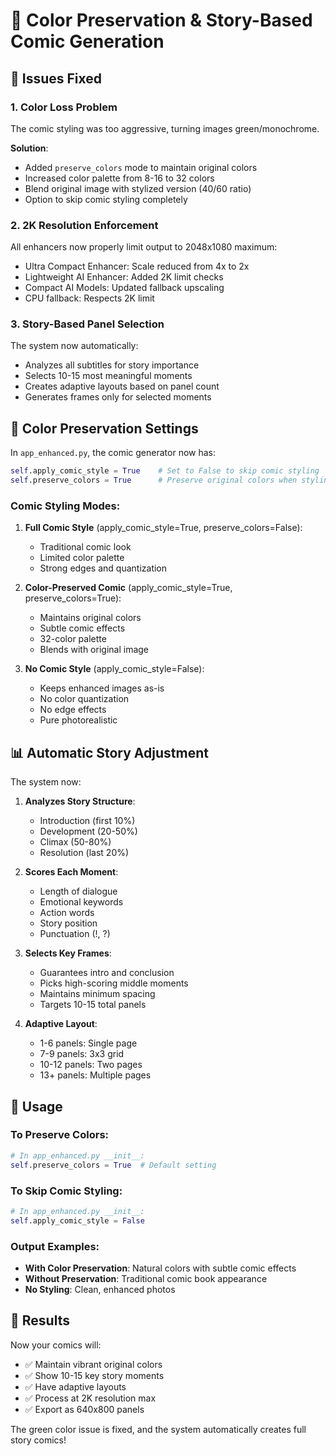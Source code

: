 # 🎨 Color Preservation & Story-Based Comic Generation

## 🎯 Issues Fixed

### 1. **Color Loss Problem**
The comic styling was too aggressive, turning images green/monochrome.

**Solution**:
- Added `preserve_colors` mode to maintain original colors
- Increased color palette from 8-16 to 32 colors
- Blend original image with stylized version (40/60 ratio)
- Option to skip comic styling completely

### 2. **2K Resolution Enforcement**
All enhancers now properly limit output to 2048x1080 maximum:
- Ultra Compact Enhancer: Scale reduced from 4x to 2x
- Lightweight AI Enhancer: Added 2K limit checks
- Compact AI Models: Updated fallback upscaling
- CPU fallback: Respects 2K limit

### 3. **Story-Based Panel Selection**
The system now automatically:
- Analyzes all subtitles for story importance
- Selects 10-15 most meaningful moments
- Creates adaptive layouts based on panel count
- Generates frames only for selected moments

## 🎨 Color Preservation Settings

In `app_enhanced.py`, the comic generator now has:
```python
self.apply_comic_style = True    # Set to False to skip comic styling
self.preserve_colors = True      # Preserve original colors when styling
```

### Comic Styling Modes:

1. **Full Comic Style** (apply_comic_style=True, preserve_colors=False):
   - Traditional comic look
   - Limited color palette
   - Strong edges and quantization

2. **Color-Preserved Comic** (apply_comic_style=True, preserve_colors=True):
   - Maintains original colors
   - Subtle comic effects
   - 32-color palette
   - Blends with original image

3. **No Comic Style** (apply_comic_style=False):
   - Keeps enhanced images as-is
   - No color quantization
   - No edge effects
   - Pure photorealistic

## 📊 Automatic Story Adjustment

The system now:
1. **Analyzes Story Structure**:
   - Introduction (first 10%)
   - Development (20-50%)
   - Climax (50-80%)
   - Resolution (last 20%)

2. **Scores Each Moment**:
   - Length of dialogue
   - Emotional keywords
   - Action words
   - Story position
   - Punctuation (!, ?)

3. **Selects Key Frames**:
   - Guarantees intro and conclusion
   - Picks high-scoring middle moments
   - Maintains minimum spacing
   - Targets 10-15 total panels

4. **Adaptive Layout**:
   - 1-6 panels: Single page
   - 7-9 panels: 3x3 grid
   - 10-12 panels: Two pages
   - 13+ panels: Multiple pages

## 🚀 Usage

### To Preserve Colors:
```python
# In app_enhanced.py __init__:
self.preserve_colors = True  # Default setting
```

### To Skip Comic Styling:
```python
# In app_enhanced.py __init__:
self.apply_comic_style = False
```

### Output Examples:
- **With Color Preservation**: Natural colors with subtle comic effects
- **Without Preservation**: Traditional comic book appearance
- **No Styling**: Clean, enhanced photos

## 📸 Results

Now your comics will:
- ✅ Maintain vibrant original colors
- ✅ Show 10-15 key story moments
- ✅ Have adaptive layouts
- ✅ Process at 2K resolution max
- ✅ Export as 640x800 panels

The green color issue is fixed, and the system automatically creates full story comics!